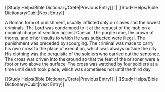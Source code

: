 [[Study Helps/Bible Dictionary/Crete|Previous Entry]]  ||  [[Study Helps/Bible Dictionary/Cubit|Next Entry]]

 A Roman form of punishment, usually inflicted only on slaves and the lowest criminals. The Lord was condemned to it at the request of the mob on a nominal charge of sedition against Caesar. The purple robe, the crown of thorns, and other insults to which He was subjected were illegal. The punishment was preceded by scourging. The criminal was made to carry his own cross to the place of execution, which was always outside the city. His clothing was the perquisite of the soldiers who carried out the sentence. The cross was driven into the ground so that the feet of the prisoner were a foot or two above the surface. The cross was watched by four soldiers at a time until death took place, which was sometimes not until the third day.

[[Study Helps/Bible Dictionary/Crete|Previous Entry]]  ||  [[Study Helps/Bible Dictionary/Cubit|Next Entry]]